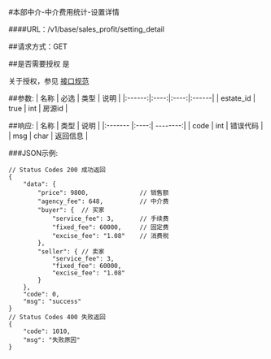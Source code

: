 #本部中介-中介费用统计-设置详情

####URL：/v1/base/sales_profit/setting_detail

##请求方式：GET

##是否需要授权
是

关于授权，参见 [接口规范][1]

##参数:
| 名称 | 必选 | 类型 | 说明 |
|:------:|:----:|:----:|:------|
| estate_id | true  | int | 房源id |

##响应:
| 名称  | 类型  | 说明 |
|:------- |:----:| --------:|
| code    | int  |  错误代码 |
| msg     | char |  返回信息 |

###JSON示例:
```
// Status Codes 200 成功返回
{
    "data": {
        "price": 9800,              // 销售额
        "agency_fee": 648,          // 中介费
        "buyer": {  // 买家
            "service_fee": 3,       // 手续费
            "fixed_fee": 60000,     // 固定费
            "excise_fee": "1.08"    // 消费税
        },
        "seller": { // 卖家
            "service_fee": 3,
            "fixed_fee": 60000,
            "excise_fee": "1.08"
        }
    },
    "code": 0,
    "msg": "success"
}
// Status Codes 400 失败返回
{
    "code": 1010,
    "msg": "失败原因"
}
```
[1]: ../read/auth.html